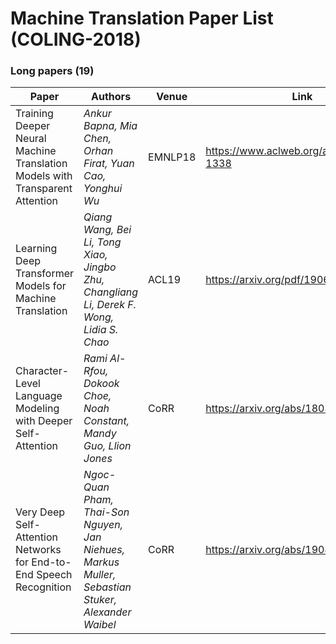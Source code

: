 # Machine Translation Paper List (COLING-2018)

### Long papers (19)

| Paper                                                        | Authors                                                      | Venue   | Link                                      |
| ------------------------------------------------------------ | ------------------------------------------------------------ | ------- | ----------------------------------------- |
| Training Deeper Neural Machine Translation Models with Transparent Attention | *Ankur Bapna, Mia Chen, Orhan Firat, Yuan Cao, Yonghui Wu*   | EMNLP18 | https://www.aclweb.org/anthology/D18-1338 |
| Learning Deep Transformer Models for Machine Translation     | *Qiang Wang, Bei Li, Tong Xiao, Jingbo Zhu, Changliang Li, Derek F. Wong, Lidia S. Chao* | ACL19   | https://arxiv.org/pdf/1906.01787.pdf      |
| Character-Level Language Modeling with Deeper Self-Attention | *Rami Al-Rfou, Dokook Choe, Noah Constant, Mandy Guo, Llion Jones* | CoRR    | https://arxiv.org/abs/1808.04444          |
| Very Deep Self-Attention Networks for End-to-End Speech Recognition | *Ngoc-Quan Pham, Thai-Son Nguyen, Jan Niehues, Markus Muller, Sebastian Stuker, Alexander Waibel* | CoRR    | https://arxiv.org/abs/1904.13377          |